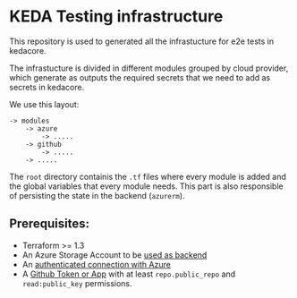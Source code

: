 # KEDA Testing infrastructure

This repository is used to generated all the infrastucture for e2e tests in kedacore.

The infrastucture is divided in different modules grouped by cloud provider, which generate as outputs the required secrets that we need to add as secrets in kedacore.

We use this layout:

```
-> modules
    -> azure
        -> .....
    -> github
        -> .....
    -> .....
```

The `root` directory containis the `.tf` files where every module is added and the global variables that every module needs. This part is also responsible of persisting the state in the backend (`azurerm`).

## Prerequisites:

- Terraform >= 1.3
- An Azure Storage Account to be [used as backend](https://www.terraform.io/language/settings/backends/azurerm)
- An [authenticated connection with Azure](https://registry.terraform.io/providers/hashicorp/azurerm/latest/docs#authenticating-to-azure)
- A [Github Token or App](https://registry.terraform.io/providers/integrations/github/latest/docs#authentication) with at least `repo.public_repo` and `read:public_key` permissions.
